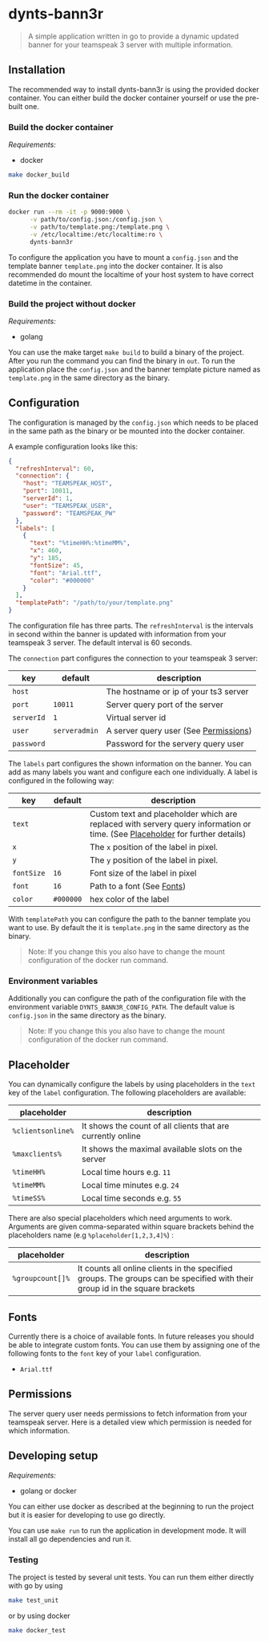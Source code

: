 # dynts-bann3r

> A simple application written in go to provide a dynamic updated banner for your teamspeak 3 server with multiple information.

## Installation

The recommended way to install dynts-bann3r is using the provided docker container. You can either build the docker container yourself or use the pre-built one.

### Build the docker container

*Requirements:*

- docker

```bash
make docker_build
```

### Run the docker container

```bash
docker run --rm -it -p 9000:9000 \
      -v path/to/config.json:/config.json \
      -v path/to/template.png:/template.png \
      -v /etc/localtime:/etc/localtime:ro \
      dynts-bann3r
```

To configure the application you have to mount a `config.json` and the template banner `template.png` into the docker container. It is also recommended do mount the localtime of your host system to have correct datetime in the container.

### Build the project without docker

*Requirements:*

- golang

You can use the make target `make build` to build a binary of the project. After you run the command you can find the binary in `out`. To run the application place the `config.json` and the banner template picture named as `template.png` in the same directory as the binary.

## Configuration

The configuration is managed by the `config.json` which needs to be placed in the same path as the binary or be mounted into the docker container.

A example configuration looks like this:

```json
{
  "refreshInterval": 60,
  "connection": {
    "host": "TEAMSPEAK_HOST",
    "port": 10011,
    "serverId": 1,
    "user": "TEAMSPEAK_USER",
    "password": "TEAMSPEAK_PW"
  },
  "labels": [
    {
      "text": "%timeHH%:%timeMM%",
      "x": 460,
      "y": 185,
      "fontSize": 45,
      "font": "Arial.ttf",
      "color": "#000000"
    }
  ],
  "templatePath": "/path/to/your/template.png"
}
```

The configuration file has three parts. The `refreshInterval` is the intervals in second within the banner is updated with information from your teamspeak 3 server. The default interval is 60 seconds.

The `connection` part configures the connection to your teamspeak 3 server:

| key        | default       | description                               |
| ---------- | ------------- | ----------------------------------------- |
| `host`     |               | The hostname or ip of your ts3 server     |
| `port`     | `10011`       | Server query port of the server           |
| `serverId` | `1`           | Virtual server id                         |
| `user`     | `serveradmin` | A server query user (See [Permissions](#permissions)) |
| `password` |               | Password for the servery query user       |

The `labels` part configures the shown information on the banner. You can add as many labels you want and configure each one individually. A label is configured in the following way:

| key        | default   | description                                                                                                                    |
| ---------- | --------- | ------------------------------------------------------------------------------------------------------------------------------ |
| `text`     |           | Custom text and placeholder which are replaced with servery query information or time. (See [Placeholder](#placeholder) for further details) |
| `x`        |           | The `x` position of the label in pixel.                                                                                        |
| `y`        |           | The `y` position of the label in pixel.                                                                                        |
| `fontSize` | `16`      | Font size of the label in pixel                                                                                                |
| `font`     | `16`      | Path to a font (See [Fonts](#fonts))                                                                                                   |
| `color`    | `#000000` | hex color of the label                                                                                                         |

With `templatePath` you can configure the path to the banner template you want to use. By default the it is `template.png` in the same directory as the binary.

> Note: If you change this you also have to change the mount configuration of the docker run command.

### Environment variables

Additionally you can configure the path of the configuration file with the environment variable `DYNTS_BANN3R_CONFIG_PATH`. The default value is `config.json` in the same directory as the binary.

> Note: If you change this you also have to change the mount configuration of the docker run command.
## Placeholder

You can dynamically configure the labels by using placeholders in the `text` key of the `label` configuration. The following placeholders are available:

| placeholder       | description                                                 |
| ----------------- | ----------------------------------------------------------- |
| `%clientsonline%` | It shows the count of all clients that are currently online |
| `%maxclients%`    | It shows the maximal available slots on the server          |
| `%timeHH%`        | Local time hours e.g. `11`                                  |
| `%timeMM%`        | Local time minutes e.g. `24`                                |
| `%timeSS%`        | Local time seconds e.g. `55`                                |

There are also special placeholders which need arguments to work. Arguments are given comma-separated within square brackets behind the placeholders name (e.g `%placeholder[1,2,3,4]%`) :

| placeholder      | description                                                                                                                  |
| ---------------- | ---------------------------------------------------------------------------------------------------------------------------- |
| `%groupcount[]%` | It counts all online clients in the specified groups. The groups can be specified with their group id in the square brackets |

## Fonts

Currently there is a choice of available fonts. In future releases you should be able to integrate custom fonts.
You can use them by assigning one of the following fonts to the `font` key of your `label` configuration.

- `Arial.ttf`

## Permissions

The server query user needs permissions to fetch information from your teamspeak server. Here is a detailed view which permission is needed for which information.

## Developing setup

*Requirements:*

- golang or docker

You can either use docker as described at the beginning to run the project but it is easier for developing to use go directly.

You can use `make run` to run the application in development mode. It will install all go dependencies and run it.

### Testing

The project is tested by several unit tests. You can run them either directly with go by using

```bash
make test_unit
```

or by using docker

```bash
make docker_test
```